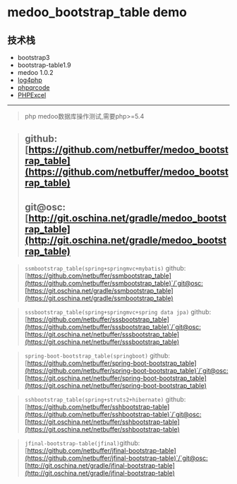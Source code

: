 # medoo_bootstrap_table demo
## 技术栈
* bootstrap3
* bootstrap-table1.9
* medoo 1.0.2
* [log4php](http://logging.apache.org/log4php/install.html)
* [phpqrcode](http://phpqrcode.sourceforge.net/index.php#demo)
* [PHPExcel](https://github.com/PHPOffice/PHPExcel/)

---
> php medoo数据库操作测试,需要php>=5.4

> ## github:[https://github.com/netbuffer/medoo_bootstrap_table](https://github.com/netbuffer/medoo_bootstrap_table)
> ## git@osc:[http://git.oschina.net/gradle/medoo_bootstrap_table](http://git.oschina.net/gradle/medoo_bootstrap_table)

> `ssmbootstrap_table(spring+springmvc+mybatis)` github:[https://github.com/netbuffer/ssmbootstrap_table](https://github.com/netbuffer/ssmbootstrap_table)`/`git@osc:[https://git.oschina.net/gradle/ssmbootstrap_table](https://git.oschina.net/gradle/ssmbootstrap_table)    

> `sssbootstrap_table(spring+springmvc+spring data jpa)` github:[https://github.com/netbuffer/sssbootstrap_table](https://github.com/netbuffer/sssbootstrap_table)`/`git@osc:[https://git.oschina.net/netbuffer/sssbootstrap_table](https://git.oschina.net/netbuffer/sssbootstrap_table)       

> `spring-boot-bootstrap_table(springboot)` github:[https://github.com/netbuffer/spring-boot-bootstrap_table](https://github.com/netbuffer/spring-boot-bootstrap_table)`/`git@osc:[https://git.oschina.net/netbuffer/spring-boot-bootstrap_table](https://git.oschina.net/netbuffer/spring-boot-bootstrap_table)   

> `sshbootstrap_table(spring+struts2+hibernate)` github:[https://github.com/netbuffer/sshbootstrap-table](https://github.com/netbuffer/sshbootstrap-table)`/`git@osc:[https://git.oschina.net/netbuffer/sshbootstrap-table](https://git.oschina.net/netbuffer/sshbootstrap-table)    

> `jfinal-bootstrap-table(jfinal)`github:[https://github.com/netbuffer/jfinal-bootstrap-table](https://github.com/netbuffer/jfinal-bootstrap-table)`/`git@osc:[http://git.oschina.net/gradle/jfinal-bootstrap-table](http://git.oschina.net/gradle/jfinal-bootstrap-table)  